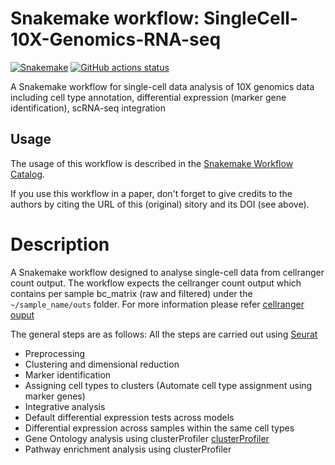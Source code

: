 # Snakemake workflow: SingleCell-10X-Genomics-RNA-seq

[![Snakemake](https://img.shields.io/badge/snakemake-≥6.3.0-brightgreen.svg)](https://snakemake.github.io)
[![GitHub actions status](https://github.com/manuelphilip/Single-cell-analysis-Snakemake-workflow/workflows/Tests/badge.svg?branch=main)](https://github.com/manuelphilip/Single-cell-analysis-Snakemake-workflow/actions?query=branch%3Amain+workflow%3ATests)


A Snakemake workflow for single-cell data analysis of 10X genomics data including cell type annotation, differential expression (marker gene identification), scRNA-seq integration


## Usage

The usage of this workflow is described in the [Snakemake Workflow Catalog](https://snakemake.github.io/snakemake-workflow-catalog/?usage=<manuelphilip>%2F<Single-cell-analysis-Snakemake-workflow>).

If you use this workflow in a paper, don't forget to give credits to the authors by citing the URL of this (original) <Single-cell-analysis-Snakemake-workflow>sitory and its DOI (see above).

# Description
 A Snakemake workflow designed to analyse single-cell data from cellranger count output. The workflow expects the cellranger count output which contains per sample bc_matrix (raw and filtered) under the `~/sample_name/outs` folder. For more information please refer [cellranger ouput](https://www.10xgenomics.com/support/software/cell-ranger/latest/analysis/outputs/cr-outputs-gex-overview)
 
The general steps are as follows:
All the steps are carried out using [Seurat](https://satijalab.org/seurat/articles/get_started_v5_new>)
 * Preprocessing 
 * Clustering and dimensional reduction
 * Marker identification 
 * Assigning cell types to clusters (Automate cell type assignment using marker genes)
 * Integrative analysis
 * Default differential expression tests across models 
 * Differential expression across samples within the same cell types
 * Gene Ontology analysis using clusterProfiler [clusterProfiler](https://bioconductor.org/packages/release/bioc/html/clusterProfiler.html)
 * Pathway enrichment analysis using clusterProfiler
